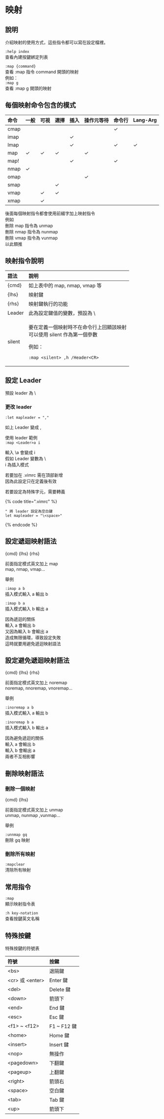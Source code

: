 # 映射

## 說明

介紹映射的使用方式，這些指令都可以寫在設定檔裡。

`:help index`  
查看內建按鍵綁定列表

`:map {command}`  
查看 :map 指令 command 開頭的映射  
例如：  
`:map g`  
查看 :map g 開頭的映射

## 每個映射命令包含的模式

| 命令 | 一般 | 可視 | 選擇 | 插入 | 操作元等待 | 命令行 | Lang-Arg |
| :--- | :--- | :--- | :--- | :--- | :--- | :--- | :--- |
| cmap |  |  |  |  |  | ✓ |  |
| imap |  |  |  | ✓ |  |  |  |
| lmap |  |  |  | ✓ |  | ✓ | ✓ |
| map | ✓ | ✓ | ✓ |  | ✓ |  |  |
| map! |  |  |  | ✓ |  | ✓ |  |
| nmap | ✓ |  |  |  |  |  |  |
| omap |  |  |  |  | ✓ |  |  |
| smap |  |  | ✓ |  |  |  |  |
| vmap |  | ✓ | ✓ |  |  |  |  |
| xmap |  | ✓ |  |  |  |  |  |

後面每個映射指令都會使用前綴字加上映射指令  
例如  
刪除 map 指令為 unmap  
刪除 nmap 指令為 nunmap  
刪除 vmap 指令為 vunmap  
以此類推

## 映射指令說明

<table>
  <thead>
    <tr>
      <th style="text-align:left">&#x8A9E;&#x6CD5;</th>
      <th style="text-align:left">&#x8AAA;&#x660E;</th>
    </tr>
  </thead>
  <tbody>
    <tr>
      <td style="text-align:left">{cmd}</td>
      <td style="text-align:left">&#x5982;&#x4E0A;&#x8868;&#x4E2D;&#x7684; map, nmap, vmap &#x7B49;</td>
    </tr>
    <tr>
      <td style="text-align:left">{lhs}</td>
      <td style="text-align:left">&#x6620;&#x5C04;&#x9375;</td>
    </tr>
    <tr>
      <td style="text-align:left">{rhs}</td>
      <td style="text-align:left">&#x6620;&#x5C04;&#x9375;&#x57F7;&#x884C;&#x7684;&#x529F;&#x80FD;</td>
    </tr>
    <tr>
      <td style="text-align:left">Leader</td>
      <td style="text-align:left">&#x6B64;&#x70BA;&#x8A2D;&#x5B9A;&#x9375;&#x503C;&#x7684;&#x8B8A;&#x6578;&#xFF0C;&#x9810;&#x8A2D;&#x70BA;
        \</td>
    </tr>
    <tr>
      <td style="text-align:left">silent</td>
      <td style="text-align:left">
        <p>&#x8981;&#x5728;&#x5B9A;&#x7FA9;&#x4E00;&#x500B;&#x6620;&#x5C04;&#x6642;&#x4E0D;&#x5728;&#x547D;&#x4EE4;&#x884C;&#x4E0A;&#x56DE;&#x986F;&#x8A72;&#x6620;&#x5C04;
          <br
          />&#x53EF;&#x4EE5;&#x4F7F;&#x7528; silent &#x4F5C;&#x70BA;&#x7B2C;&#x4E00;&#x500B;&#x53C3;&#x6578;</p>
        <p>&#x4F8B;&#x5982;&#xFF1A;</p>
        <p><code>:map &lt;silent&gt; ,h /Header&lt;CR&gt;</code>
        </p>
      </td>
    </tr>
  </tbody>
</table>

## 設定 Leader

預設 leader 為 \

### 更改 leader

`:let mapleader = ","`

如上 Leader 變成 ,

使用 leader 範例  
`:map <Leader>a i`

輸入 \a 會變成 i   
假如 Leader 變數為 \  
i 為插入模式

若要加在 .vimrc 需在頂部新增  
因為此設定只在定義後有效

若要設定為特殊字元，需要轉義

{% code title=".vimrc" %}
```text
" 將 leader 設定為空白鍵
let mapleader = "\<space>"
```
{% endcode %}

## 設定遞迴映射語法

{cmd} {lhs} {rhs}

前面指定模式英文加上 map  
map, nmap, vmap...

舉例

`:imap a b`  
插入模式輸入 a 輸出 b

`:imap b a`  
插入模式輸入 b 輸出 a

因為遞迴的關係  
輸入 a 會輸出 b  
又因為輸入 b 會輸出 a  
造成無限循環，導致設定失敗  
這時就要用避免遞迴映射語法

## 設定避免遞迴映射語法

{cmd} {lhs} {rhs}

前面指定模式英文加上 noremap  
noremap, nnoremap, vnoremap...

舉例

`:inoremap a b`  
插入模式輸入 a 輸出 b

`:inoremap b a`  
插入模式輸入 b 輸出 a

因為避免遞迴的關係  
輸入 a 會輸出 b  
輸入 b 會輸出 a  
兩者不互相影響

## 刪除映射語法

### 刪除一個映射

{cmd} {lhs}

前面指定模式英文加上 unmap  
unmap, nunmap ,vunmap...

舉例

`:unnmap gq`  
刪除 gq 映射

### 刪除所有映射

`:mapclear`  
清除所有映射

## 常用指令

`:map`  
顯示映射指令表

`:h key-notation`  
查看按鍵英文名稱

## 特殊按鍵

特殊按鍵的符號表

| 符號 | 按鍵 |
| :--- | :--- |
| &lt;bs&gt; | 退隔鍵 |
| &lt;cr&gt; 或 &lt;enter&gt; | Enter 鍵 |
| &lt;del&gt; | Delete 鍵 |
| &lt;down&gt; | 箭頭下 |
| &lt;end&gt; | End 鍵 |
| &lt;esc&gt; | Esc 鍵 |
| &lt;f1&gt; ~ &lt;f12&gt; | F1 ~ F12 鍵 |
| &lt;home&gt; | Home 鍵 |
| &lt;insert&gt; | Insert 鍵 |
| &lt;nop&gt; | 無操作 |
| &lt;pagedown&gt; | 下翻鍵 |
| &lt;pageup&gt; | 上翻鍵 |
| &lt;right&gt; | 箭頭右 |
| &lt;space&gt; | 空白鍵 |
| &lt;tab&gt; | Tab 鍵 |
| &lt;up&gt; | 箭頭下 |



